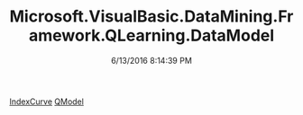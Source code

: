 ﻿---
title: Microsoft.VisualBasic.DataMining.Framework.QLearning.DataModel
date: 6/13/2016 8:14:39 PM
---

[IndexCurve](T-Microsoft.VisualBasic.DataMining.Framework.QLearning.DataModel.IndexCurve.html)
[QModel](T-Microsoft.VisualBasic.DataMining.Framework.QLearning.DataModel.QModel.html)
